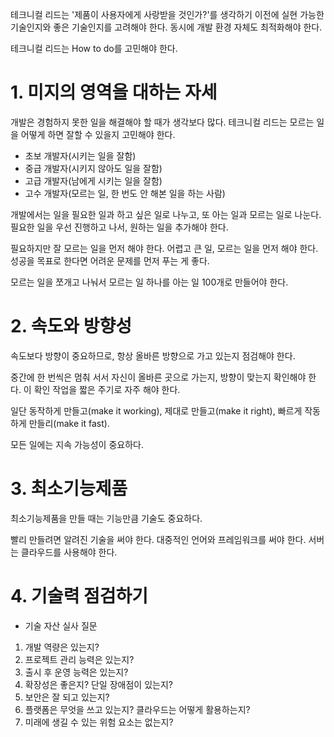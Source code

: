 테크니컬 리드는 '제품이 사용자에게 사랑받을 것인가?'를 생각하기 이전에 실현 가능한 기술인지와 좋은 기술인지를 고려해야 한다. 동시에 개발 환경 자체도 최적화해야 한다.

테크니컬 리드는 How to do를 고민해야 한다.

# 1. 미지의 영역을 대하는 자세

개발은 경험하지 못한 일을 해결해야 할 때가 생각보다 많다. 테크니컬 리드는 모르는 일을 어떻게 하면 잘할 수 있을지 고민해야 한다.

- 초보 개발자(시키는 일을 잘함)
- 중급 개발자(시키지 않아도 일을 잘함)
- 고급 개발자(남에게 시키는 일을 잘함)
- 고수 개발자(모르는 일, 한 번도 안 해본 일을 하는 사람)

개발에서는 일을 필요한 일과 하고 싶은 일로 나누고, 또 아는 일과 모르는 일로 나눈다. 필요한 일을 우선 진행하고 나서, 원하는 일을 추가해야 한다.

필요하지만 잘 모르는 일을 먼저 해야 한다. 어렵고 큰 일, 모르는 일을 먼저 해야 한다. 성공을 목표로 한다면 어려운 문제를 먼저 푸는 게 좋다.

모르는 일을 쪼개고 나눠서 모르는 일 하나를 아는 일 100개로 만들어야 한다.

# 2. 속도와 방향성

속도보다 방향이 중요하므로, 항상 올바른 방향으로 가고 있는지 점검해야 한다.

중간에 한 번씩은 멈춰 서서 자신이 올바른 곳으로 가는지, 방향이 맞는지 확인해야 한다. 이 확인 작업을 짧은 주기로 자주 해야 한다.

일단 동작하게 만들고(make it working), 제대로 만들고(make it right), 빠르게 작동하게 만들리(make it fast).

모든 일에는 지속 가능성이 중요하다.

# 3. 최소기능제품

최소기능제품을 만들 때는 기능만큼 기술도 중요하다.

빨리 만들려면 알려진 기술을 써야 한다. 대중적인 언어와 프레임워크를 써야 한다. 서버는 클라우드를 사용해야 한다.

# 4. 기술력 점검하기

- 기술 자산 실사 질문

1. 개발 역량은 있는지?
2. 프로젝트 관리 능력은 있는지?
3. 출시 후 운영 능력은 있는지?
4. 확장성은 좋은지? 단일 장애점이 있는지?
5. 보안은 잘 되고 있는지?
6. 플랫폼은 무엇을 쓰고 있는지? 클라우드는 어떻게 활용하는지?
7. 미래에 생길 수 있는 위험 요소는 없는지?
